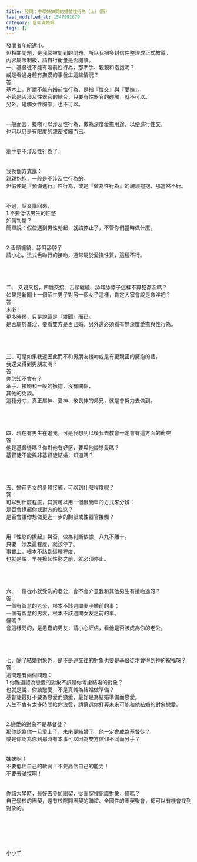 ```yaml
---
title: 發問：中學姊妹問的婚前性行為（上）（限）
last_modified_at: 1547991679
category: 信仰與婚姻
tags: []
---
```


發問者年紀還小。<br>但相關問題，是我常被問到的問題，所以我把多封信件整理成正式教導。<br>內容屬限制級，請自行衡量是否閱讀。<br><!--more-->一、基督徒不能有婚前性行為，那牽手、親親和抱抱呢？<br>或是看過身體有撫摸的事發生這些情況？<br>答：<br>基本上，所謂不能有婚前性行為，是指『性交』與『愛撫』。<br>不管是否涉及性器官的結合，只要有性器官的碰觸，就不可以。<br>另外，碰觸女性胸部，也不可以。<br> <br><br>一般而言，接吻可以涉及性行為，做為深度愛撫用途，以便進行性交，<br>也可以只是有限度的親密接觸而已。<br> <br><br>牽手更不涉及性行為了。<br> <br><br>我換個方式講：<br>親親抱抱，一般是不涉及性行為的。<br>但假使是『預備進行』性行為，或是『做為性行為』的親親抱抱，那當然不行。<br> <br><br>不過，話又講回來，<br>1.不要低估男生的性慾<br>如何判斷？<br>簡單說：假使遇到男性勃起，就該停止了，不管你們當時做什麼。<br> <br><br>2.舌頭纏繞、舔耳舔脖子<br>請小心，法式舌吻行的接吻，通常屬於愛撫性質，這種不行。<br><br><br><br><br>二、 又親又抱，四唇交接、舌頭纏繞、舔耳舔脖子這樣不算犯姦淫嗎？<br>如果是新聞上一個陌生男子對另一個女子這樣，肯定大家會說是姦淫吧？<br>答：<br>未必！<br>更多時候，只是說這是『緋聞』而已。<br>是否屬於姦淫，要看雙方是否已婚，另外還必須看有無深度愛撫與性行為。<br> <br> <br><br><br>三、可是如果我還因此而不和男朋友接吻或是有更親密的擁抱的話，<br>我還交得到男朋友嗎？<br>答：<br>你怎知不會有？<br>牽手、接吻和一般的擁抱，沒有關係，<br>其他的免談。<br>這種分寸，真正屬神、愛神、敬畏神的弟兄，就是會努力去做到。<br> <br><br><br> <br>四、現在有男生在追我，可是我想到以後我去教會一定會有這方面的衝突<br>答：<br>他是基督徒嗎？你對他有好感，要與他談戀愛嗎？<br>基督徒不能與非基督徒結婚，知道嗎？<br> <br> <br><br><br>五、婚前男女的身體接觸，可以到什麼程度呢？<br>答：<br>可以到什麼程度，其實可以用一個很簡單的方式來分辨：<br>是否會撩起你或對方的性慾？<br>是否會讓你想做更進一步的胸部或性器官接觸？<br> <br><br>用『性慾的撩起』與否，做為判斷依據，八九不離十。<br>只要一涉及這程度，就該停了。<br>事實上，根本不該到這種程度，<br>也就是說，早在撩起性慾之前，就必須停止。<br> <br> <br><br><br>六、一個從小就受洗的老公，會不會介意我和其他男生有接吻過呀？<br>答：<br>一個有智慧的老公，根本不該過問妻子婚前的事；<br>一個有智慧的男友，根本不該過問女友之前的事。<br>懂嗎？<br>會這樣問的，是愚蠢的男友，請小心評估，看他是否該成為你的老公。<br> <br> <br><br><br>七、除了結婚對象外，是不是連交往的對象也要是基督徒才會得到神的祝福呀？<br>答：<br>這問題有兩個問題：<br>1.你難道認為戀愛的對象不該是你考慮結婚的對象？<br>也就是說，你談戀愛，不是真誠為結婚做準備？<br>基督徒最好不要為戀愛而戀愛，最好是為結婚準備而戀愛。<br>人生不會有太多時間給你浪費，請慎選你打算未來可能和他結婚的對象戀愛。<br> <br><br>2.戀愛的對象不是基督徒？<br>那你認為你一旦愛上了，未來要結婚了，他一定會成為基督徒？<br>或是你認為你到那時有本事可以因為雙方信仰不同而分手？<br> <br><br>姊妹啊！<br>不要低估自己的軟弱！不要高估自己的能力！<br>不要去試探啊！<br> <br><br>你讀大學時，最好去參加團契，從團契裡認識對象，懂嗎？<br>自己學校的團契，還有校際間團契的聯誼、全國性的團契聚會，都可以有機會找到對象的。<br><br><br><br><br><br><br>小小羊<br><br><br><br><br><br>
